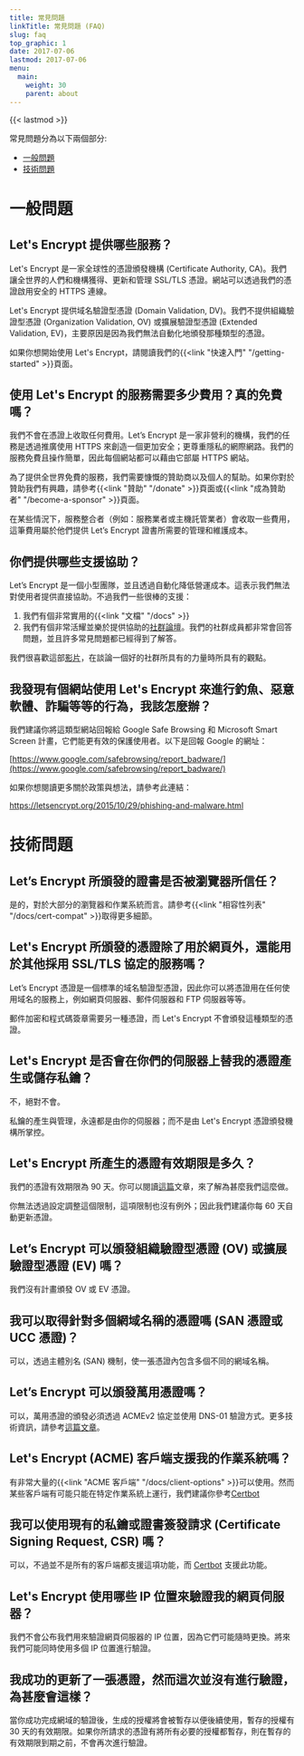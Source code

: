 ```yaml
---
title: 常見問題
linkTitle: 常見問題 (FAQ)
slug: faq
top_graphic: 1
date: 2017-07-06
lastmod: 2017-07-06
menu:
  main:
    weight: 30
    parent: about
---
```


{{< lastmod >}}

常見問題分為以下兩個部分:

* [一般問題](#general)
* [技術問題](#technical)

# <a id="general">一般問題</a>

## Let's Encrypt 提供哪些服務？

Let's Encrypt 是一家全球性的憑證頒發機構 (Certificate Authority, CA)。我們讓全世界的人們和機構獲得、更新和管理 SSL/TLS 憑證。網站可以透過我們的憑證啟用安全的 HTTPS 連線。

Let's Encrypt 提供域名驗證型憑證 (Domain Validation, DV)。我們不提供組織驗證型憑證 (Organization Validation, OV) 或擴展驗證型憑證 (Extended Validation, EV)，主要原因是因為我們無法自動化地頒發那種類型的憑證。 

如果你想開始使用 Let's Encrypt，請閱讀我們的{{<link "快速入門" "/getting-started" >}}頁面。

## 使用 Let's Encrypt 的服務需要多少費用？真的免費嗎？
我們不會在憑證上收取任何費用。Let’s Encrypt 是一家非營利的機構，我們的任務是透過推廣使用 HTTPS 來創造一個更加安全；更尊重隱私的網際網路。我們的服務免費且操作簡單，因此每個網站都可以藉由它部屬 HTTPS 網站。

為了提供全世界免費的服務，我們需要慷慨的贊助商以及個人的幫助。如果你對於贊助我們有興趣，請參考{{<link "贊助" "/donate" >}}頁面或{{<link "成為贊助者" "/become-a-sponsor" >}}頁面。

在某些情況下，服務整合者（例如：服務業者或主機託管業者）會收取一些費用，這筆費用屬於他們提供 Let’s Encrypt 證書所需要的管理和維護成本。

## 你們提供哪些支援協助？

Let’s Encrypt 是一個小型團隊，並且透過自動化降低營運成本。這表示我們無法對使用者提供直接協助。不過我們一些很棒的支援：

1. 我們有個非常實用的{{<link "文檔" "/docs" >}}
2. 我們有個非常活耀並樂於提供協助的[社群論壇](https://community.letsencrypt.org/)。我們的社群成員都非常會回答問題，並且許多常見問題都已經得到了解答。

我們很喜歡這部[影片](https://www.youtube.com/watch?v=Xe1TZaElTAs)，在談論一個好的社群所具有的力量時所具有的觀點。

## 我發現有個網站使用 Let's Encrypt 來進行釣魚、惡意軟體、詐騙等等的行為，我該怎麼辦？

我們建議你將這類型網站回報給 Google Safe Browsing 和 Microsoft Smart Screen 計畫，它們能更有效的保護使用者。以下是回報 Google 的網址：

[https://www.google.com/safebrowsing/report_badware/](https://www.google.com/safebrowsing/report_badware/)

如果你想閱讀更多關於政策與想法，請參考此連結：

https://letsencrypt.org/2015/10/29/phishing-and-malware.html

# <a id="technical">技術問題</a>

## Let’s Encrypt 所頒發的證書是否被瀏覽器所信任？

是的，對於大部分的瀏覽器和作業系統而言。請參考{{<link "相容性列表" "/docs/cert-compat" >}}取得更多細節。

## Let's Encrypt 所頒發的憑證除了用於網頁外，還能用於其他採用 SSL/TLS 協定的服務嗎？

Let’s Encrypt 憑證是一個標準的域名驗證型憑證，因此你可以將憑證用在任何使用域名的服務上，例如網頁伺服器、郵件伺服器和 FTP 伺服器等等。

郵件加密和程式碼簽章需要另一種憑證，而 Let's Encrypt 不會頒發這種類型的憑證。

## Let's Encrypt 是否會在你們的伺服器上替我的憑證產生或儲存私鑰？

不，絕對不會。

私鑰的產生與管理，永遠都是由你的伺服器；而不是由 Let's Encrypt 憑證頒發機構所掌控。

## Let's Encrypt 所產生的憑證有效期限是多久？

我們的憑證有效期限為 90 天。你可以閱讀[這篇](/2015/11/09/why-90-days.html)文章，來了解為甚麼我們這麼做。

你無法透過設定調整這個限制，這項限制也沒有例外；因此我們建議你每 60 天自動更新憑證。

## Let’s Encrypt 可以頒發組織驗證型憑證 (OV) 或擴展驗證型憑證 (EV) 嗎？

我們沒有計畫頒發 OV 或 EV 憑證。

## 我可以取得針對多個網域名稱的憑證嗎 (SAN 憑證或 UCC 憑證)？

可以，透過主體別名 (SAN) 機制，使一張憑證內包含多個不同的網域名稱。

## Let’s Encrypt 可以頒發萬用憑證嗎？

可以，萬用憑證的頒發必須透過 ACMEv2 協定並使用 DNS-01 驗證方式。更多技術資訊，請參考[這篇文章](https://community.letsencrypt.org/t/acme-v2-production-environment-wildcards/55578)。

## Let's Encrypt (ACME) 客戶端支援我的作業系統嗎？

有非常大量的{{<link "ACME 客戶端" "/docs/client-options" >}}可以使用。然而某些客戶端有可能只能在特定作業系統上運行，我們建議你參考[Certbot](https://certbot.eff.org/)


## 我可以使用現有的私鑰或證書簽發請求 (Certificate Signing Request, CSR) 嗎？

可以，不過並不是所有的客戶端都支援這項功能，而 [Certbot](https://certbot.eff.org/) 支援此功能。

## Let's Encrypt 使用哪些 IP 位置來驗證我的網頁伺服器？

我們不會公布我們用來驗證網頁伺服器的 IP 位置，因為它們可能隨時更換。將來我們可能同時使用多個 IP 位置進行驗證。

## 我成功的更新了一張憑證，然而這次並沒有進行驗證，為甚麼會這樣？

當你成功完成網域的驗證後，生成的授權將會被暫存以便後續使用，暫存的授權有 30 天的有效期限。如果你所請求的憑證有將所有必要的授權都暫存，則在暫存的有效期限到期之前，不會再次進行驗證。
